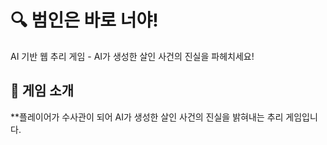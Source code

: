 # 🔍 범인은 바로 너야!

AI 기반 웹 추리 게임 - AI가 생성한 살인 사건의 진실을 파헤치세요!

## 📖 게임 소개

**플레이어가 수사관이 되어 AI가 생성한 살인 사건의 진실을 밝혀내는 추리 게임입니다.

